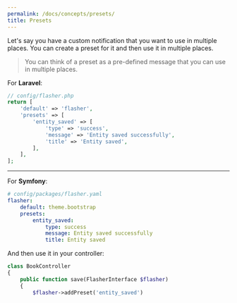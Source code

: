 ```yaml
---
permalink: /docs/concepts/presets/
title: Presets
---
```


Let's say you have a custom notification that you want to use in multiple places. 
You can create a preset for it and then use it in multiple places.

> You can think of a preset as a pre-defined message that you can use in multiple places. <br>

For **<i class="fa-brands fa-laravel text-red-900 fa-xl"></i> Laravel**:

```php
// config/flasher.php
return [
    'default' => 'flasher',
    'presets' => [
        'entity_saved' => [
            'type' => 'success',
            'message' => 'Entity saved successfully',
            'title' => 'Entity saved',
        ],
    ],
];
```

---

For **<i class="fa-brands fa-symfony text-black fa-xl"></i> Symfony**:

```yaml
# config/packages/flasher.yaml
flasher:
    default: theme.bootstrap
    presets:
        entity_saved:
            type: success
            message: Entity saved successfully
            title: Entity saved
```

And then use it in your controller:

```php
class BookController
{
    public function save(FlasherInterface $flasher)
    {
        $flasher->addPreset('entity_saved')
```
